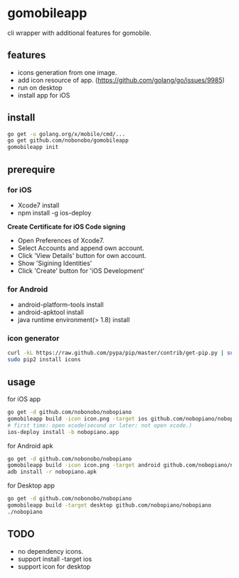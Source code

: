 # gomobileapp

cli wrapper with additional features for gomobile.

## features

- icons generation from one image.
- add icon resource of app. (https://github.com/golang/go/issues/9985)
- run on desktop
- install app for iOS

## install

```sh
go get -u golang.org/x/mobile/cmd/...
go get github.com/nobonobo/gomobileapp
gomobileapp init
```

## prerequire

### for iOS

- Xcode7 install
- npm install -g ios-deploy

**Create Certificate for iOS Code signing**

- Open Preferences of Xcode7.
- Select Accounts and append own account.
- Click 'View Details' button for own account.
- Show 'Sigining Identities'
- Click 'Create' button for 'iOS Development'

### for Android

- android-platform-tools install
- android-apktool install
- java runtime environment(> 1.8) install

### icon generator

```sh
curl -kL https://raw.github.com/pypa/pip/master/contrib/get-pip.py | sudo python2
sudo pip2 install icons
```

## usage

for iOS app
```sh
go get -d github.com/nobonobo/nobopiano
gomobileapp build -icon icon.png -target ios github.com/nobopiano/nobopiano
# first time: open xcode(second or later: not open xcode.)
ios-deploy install -b nobopiano.app
```

for Android apk
```sh
go get -d github.com/nobonobo/nobopiano
gomobileapp build -icon icon.png -target android github.com/nobopiano/nobopiano
adb install -r nobopiano.apk
```

for Desktop app
```sh
go get -d github.com/nobonobo/nobopiano
gomobileapp build -target desktop github.com/nobopiano/nobopiano
./nobopiano
```

## TODO

- no dependency icons.
- support install -target ios
- support icon for desktop
